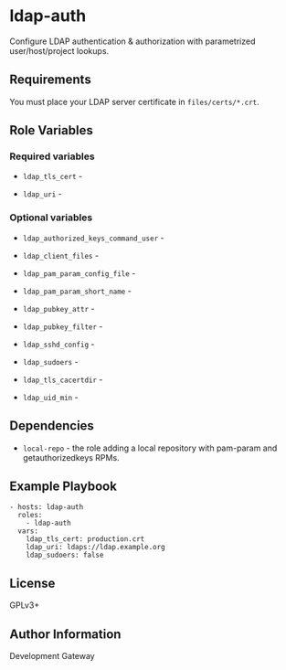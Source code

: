 ldap-auth
=========

Configure LDAP authentication & authorization with parametrized user/host/project lookups.

Requirements
------------

You must place your LDAP server certificate in `files/certs/*.crt`.

Role Variables
--------------

### Required variables

* `ldap_tls_cert` - 

* `ldap_uri` - 


### Optional variables

* `ldap_authorized_keys_command_user` - 

* `ldap_client_files` - 

* `ldap_pam_param_config_file` - 

* `ldap_pam_param_short_name` - 

* `ldap_pubkey_attr` - 

* `ldap_pubkey_filter` - 

* `ldap_sshd_config` - 

* `ldap_sudoers` - 

* `ldap_tls_cacertdir` - 

* `ldap_uid_min` - 


Dependencies
------------

* `local-repo` - the role adding a local repository with pam-param and getauthorizedkeys RPMs.

Example Playbook
----------------

    - hosts: ldap-auth
      roles:
        - ldap-auth
      vars:
        ldap_tls_cert: production.crt
        ldap_uri: ldaps://ldap.example.org
        ldap_sudoers: false

License
-------

GPLv3+

Author Information
------------------

Development Gateway
